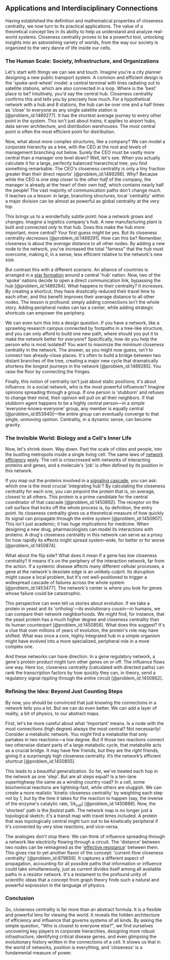 ## Applications and Interdisciplinary Connections

Having established the definition and mathematical properties of closeness centrality, we now turn to its practical applications. The value of a theoretical concept lies in its ability to help us understand and analyze real-world systems. Closeness centrality proves to be a powerful tool, unlocking insights into an astonishing variety of worlds, from the way our society is organized to the very dance of life inside our cells.

### The Human Scale: Society, Infrastructure, and Organizations

Let's start with things we can see and touch. Imagine you're a city planner designing a new public transport system. A common and efficient design is the 'spoke-and-wheel' model: a central terminal with lines radiating out to satellite stations, which are also connected in a loop. Where is the 'best' place to be? Intuitively, you'd say the central hub. Closeness centrality confirms this and tells you by precisely how much. For a hypothetical network with a hub and 8 stations, the hub can be over one and a half times as 'close' to everyone as any single satellite station is [@problem_id:1489277]. It has the shortest average journey to every other point in the system. This isn't just about trains; it applies to airport hubs, data server architecture, and distribution warehouses. The most central point is often the most efficient point for distribution.

Now, what about more complex structures, like a company? We can model a corporate hierarchy as a tree, with the CEO at the root and levels of management branching out below. Surely the CEO must be vastly more central than a manager one level down? Well, let's see. When you actually calculate it for a large, perfectly balanced hierarchical tree, you find something remarkable. The CEO's closeness centrality is only a tiny fraction greater than their direct reports' [@problem_id:1489266]. Why? Because while the CEO is one step closer to the *other half* of the company, the manager is already at the heart of their *own half*, which contains nearly half the people! The vast majority of communication paths don't change much. It teaches us a lesson: in large, branching structures, local 'centrality' within a major division can be almost as powerful as global centrality at the very top.

This brings us to a wonderfully subtle point: how a network grows and changes. Imagine a logistics company's hub. A new manufacturing plant is built and connected *only* to that hub. Does this make the hub more important, more central? Your first guess might be yes. But its closeness centrality *decreases* [@problem_id:1489291]. How can this be? Remember, closeness is about the *average* distance to all other nodes. By adding a new node to the network, you've increased the total "farness" that the hub must overcome, making it, in a sense, less efficient relative to the network's new size.

But contrast this with a different scenario. An alliance of countries is arranged in a [star formation](@article_id:159862) around a central 'hub' nation. Now, two of the 'spoke' nations decide to open a direct communication link, bypassing the hub [@problem_id:1489284]. What happens to their centrality? It *increases*. By creating a shortcut, they have drastically reduced their travel time to each other, and this benefit improves their average distance to all other nodes. The lesson is profound: simply adding connections isn't the whole story. Adding peripheral nodes can tax a center, while adding strategic shortcuts can empower the periphery.

We can even turn this into a design question. If you have a network, like a sprawling research campus connected by footpaths in a tree-like structure, and you can only afford to build one new path, where should you put it to make the network better for *everyone*? Specifically, how do you help the person who is most isolated? You want to maximize the *minimum* closeness centrality in the network. The answer, as you might now guess, isn't to connect two already-close places. It's often to build a bridge between two distant branches of the tree, creating a major new cycle that dramatically shortens the longest journeys in the network [@problem_id:1489285]. You raise the floor by connecting the fringes.

Finally, this notion of centrality isn't just about static positions; it's about influence. In a social network, who is the most powerful influencer? Imagine opinions spreading through a group. If one person is 'stubborn' and refuses to change their mind, their opinion will pull on all their neighbors. If that stubborn agent happens to be a highly central person—in a simple 'everyone-knows-everyone' group, any member is equally central [@problem_id:853940]—the entire group can eventually converge to that single, unmoving opinion. Centrality, in a dynamic sense, can become gravity.

### The Invisible World: Biology and a Cell's Inner Life

Now, let's shrink down. Way down. Past the scale of cities and people, into the bustling metropolis inside a single living cell. The same laws of [network efficiency](@article_id:274602) apply. The cell is crisscrossed with networks of interacting proteins and genes, and a molecule's 'job' is often defined by its position in this network.

If you map out the proteins involved in a [signaling cascade](@article_id:174654), you can ask: which one is the most crucial 'integrating hub'? By calculating the closeness centrality for each one, you can pinpoint the protein that is, on average, closest to all others. This protein is a prime candidate for the central coordinator of that cascade [@problem_id:1450892]. The receptor on the cell surface that kicks off the whole process is, by definition, the entry point. Its closeness centrality gives us a theoretical measure of how quickly its signal can propagate through the entire system [@problem_id:1450907]. This isn't just academic; it has huge implications for medicine. When designing a new drug, pharmacologists can model its interactions with proteins. A drug's closeness centrality in this network can serve as a proxy for how rapidly its effects might spread system-wide, for better or for worse [@problem_id:1450874].

What about the flip side? What does it mean if a gene has *low* closeness centrality? It means it's on the periphery of the interaction network, far from the action. If a systemic disease affects many different cellular processes, a gene at the network's desolate edge is an unlikely culprit. Its disruption might cause a local problem, but it's not well-positioned to trigger a widespread cascade of failures across the whole system [@problem_id:1453477]. The network's center is where you look for genes whose failure could be catastrophic.

This perspective can even tell us stories about evolution. If we take a protein in yeast and its 'ortholog'—its evolutionary cousin—in humans, we can compare their network neighborhoods. We might find, for instance, that the yeast protein has a much higher degree and closeness centrality than its human counterpart [@problem_id:1450858]. What does this suggest? It's a clue that over millions of years of evolution, the protein's role may have shifted. What was once a core, highly integrated hub in a simple organism might have evolved into a more specialized, peripheral role in a more complex one.

And these networks can have direction. In a gene regulatory network, a gene's protein product might turn other genes on or off. The influence flows one way. Here too, closeness centrality (calculated with directed paths) can rank the transcription factors by how quickly they can, in theory, send a regulatory signal rippling through the entire circuit [@problem_id:1450862].

### Refining the Idea: Beyond Just Counting Steps

By now, you should be convinced that just knowing the connections in a network tells you a lot. But we can do even better. We can add a layer of reality, a bit of physics, to our abstract maps.

First, let's be more careful about what 'important' means. Is a node with the most connections (high degree) always the most central? Not necessarily! Consider a metabolic network. You might find a metabolite that only partakes in two reactions—a low degree. But if those two reactions connect two otherwise distant parts of a large metabolic cycle, that metabolite acts as a crucial bridge. It may have few friends, but they are the *right* friends, giving it a surprisingly high closeness centrality. It’s the network’s efficient shortcut [@problem_id:1450855].

This leads to a beautiful generalization. So far, we've treated each hop in the network as one 'step'. But are all steps equal? Is a ten-lane superhighway the same as a winding country road? In a cell, some biochemical reactions are lightning-fast, while others are sluggish. We can create a more realistic 'kinetic closeness centrality' by weighting each step not by 1, but by the time it takes for the reaction to happen (say, the inverse of the enzyme's catalytic rate, $1/k_{cat}$) [@problem_id:1450886]. Now, the 'shortest' path is the *fastest* path. The network map is no longer just a topological sketch; it's a transit map with travel times included. A protein that was topologically central might turn out to be kinetically peripheral if it's connected by very slow reactions, and vice-versa.

The analogies don't stop there. We can think of influence spreading through a network like electricity flowing through a circuit. The 'distance' between two nodes can be reimagined as the '[effective resistance](@article_id:271834)' between them. This gives rise to yet another flavor of the concept: 'current-flow closeness centrality' [@problem_id:879659]. It captures a different aspect of propagation, accounting for all possible paths that information or influence could take simultaneously, just as current divides itself among all available paths in a resistor network. It's a testament to the profound unity of scientific ideas that a concept from graph theory finds such a natural and powerful expression in the language of physics.

### Conclusion

So, closeness centrality is far more than an abstract formula. It is a flexible and powerful lens for viewing the world. It reveals the hidden architecture of efficiency and influence that governs systems of all kinds. By asking the simple question, "Who is closest to everyone else?", we find ourselves uncovering key players in corporate hierarchies, designing more robust infrastructure, identifying critical disease genes, and even glimpsing the evolutionary history written in the connections of a cell. It shows us that in the world of networks, position is everything, and 'closeness' is a fundamental measure of power.